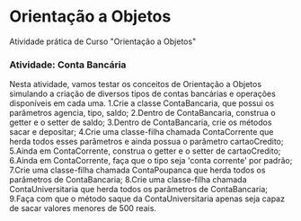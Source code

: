 # Orientação a Objetos
Atividade prática de Curso "Orientação a Objetos"

### Atividade: Conta Bancária
Nesta atividade, vamos testar os conceitos de Orientação a Objetos simulando a criação de diversos tipos de contas bancárias e operações disponíveis em cada 
uma.
1.Crie a classe ContaBancaria, que possui os parâmetros agencia, tipo, saldo;
2.Dentro de ContaBancaria, construa o getter e o setter de saldo;
3.Dentro de ContaBancaria, crie os métodos sacar e depositar;
4.Crie uma classe-filha chamada ContaCorrente que herda todos esses parâmetros e ainda possua o parâmetro cartaoCredito;
5.Ainda em ContaCorrente, construa o getter e o setter de cartaoCredito;
6.Ainda em ContaCorrente, faça que o tipo seja 'conta corrente' por padrão;
7.Crie uma classe-filha chamada ContaPoupanca que herda todos os parâmetros de ContaBancaria;
8.Crie uma classe-filha chamada ContaUniversitaria que herda todos os parâmetros de ContaBancaria;
9.Faça com que o método saque da ContaUniversitaria apenas seja capaz de sacar valores menores de 500 reais. 